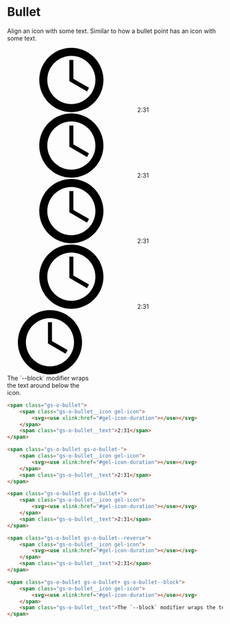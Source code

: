 # Bullet

Align an icon with some text. Similar to how a bullet point has an icon with some text.

<div class="example">
    <span class="gs-o-bullet">
        <span class="gs-o-bullet__icon gel-icon">
            <svg><use xlink:href="#gel-icon-duration"></use></svg>
        </span>
        <span class="gs-o-bullet__text">2:31</span>
    </span>
    <br>
    <span class="gs-o-bullet gs-o-bullet-">
        <span class="gs-o-bullet__icon gel-icon">
            <svg><use xlink:href="#gel-icon-duration"></use></svg>
        </span>
        <span class="gs-o-bullet__text">2:31</span>
    </span>
    <br>
    <span class="gs-o-bullet gs-o-bullet+">
        <span class="gs-o-bullet__icon gel-icon">
            <svg><use xlink:href="#gel-icon-duration"></use></svg>
        </span>
        <span class="gs-o-bullet__text">2:31</span>
    </span>
    <br>
    <span class="gs-o-bullet gs-o-bullet--reverse">
        <span class="gs-o-bullet__icon gel-icon">
            <svg><use xlink:href="#gel-icon-duration"></use></svg>
        </span>
        <span class="gs-o-bullet__text">2:31</span>
    </span>
    <div style="max-width: 200px;">
        <span class="gs-o-bullet gs-o-bullet+ gs-o-bullet--block">
            <span class="gs-o-bullet__icon gel-icon">
                <svg><use xlink:href="#gel-icon-duration"></use></svg>
            </span>
            <span class="gs-o-bullet__text">The `--block` modifier wraps the text around below the icon.</span>
        </span>
    </div>
</div>

```html
<span class="gs-o-bullet">
    <span class="gs-o-bullet__icon gel-icon">
        <svg><use xlink:href="#gel-icon-duration"></use></svg>
    </span>
    <span class="gs-o-bullet__text">2:31</span>
</span>

<span class="gs-o-bullet gs-o-bullet-">
    <span class="gs-o-bullet__icon gel-icon">
        <svg><use xlink:href="#gel-icon-duration"></use></svg>
    </span>
    <span class="gs-o-bullet__text">2:31</span>
</span>

<span class="gs-o-bullet gs-o-bullet+">
    <span class="gs-o-bullet__icon gel-icon">
        <svg><use xlink:href="#gel-icon-duration"></use></svg>
    </span>
    <span class="gs-o-bullet__text">2:31</span>
</span>

<span class="gs-o-bullet gs-o-bullet--reverse">
    <span class="gs-o-bullet__icon gel-icon">
        <svg><use xlink:href="#gel-icon-duration"></use></svg>
    </span>
    <span class="gs-o-bullet__text">2:31</span>
</span>

<span class="gs-o-bullet gs-o-bullet+ gs-o-bullet--block">
    <span class="gs-o-bullet__icon gel-icon">
        <svg><use xlink:href="#gel-icon-duration"></use></svg>
    </span>
    <span class="gs-o-bullet__text">The `--block` modifier wraps the text around below the icon.</span>
</span>
```

<link rel="stylesheet" href="https://bbc.github.io/grandstand/assets/css/grandstand-latin-flexbox-4.1.0.enhanced.css">

<div style="display: none;">
    <svg id="gel-icon-duration" viewBox="0 0 32 32"><polygon points="17,15.4 17,6 15,6 15,16.6 23.8,21.7 24.8,19.9"></polygon><path d="M16,4c6.6,0,12,5.4,12,12c0,6.6-5.4,12-12,12S4,22.6,4,16C4,9.4,9.4,4,16,4 M16,0C7.2,0,0,7.2,0,16c0,8.8,7.2,16,16,16 s16-7.2,16-16C32,7.2,24.8,0,16,0L16,0z"></path></svg>
</div>
